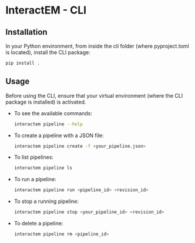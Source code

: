 # InteractEM - CLI

## Installation

In your Python environment, from inside the cli folder (where pyproject.toml is located), install the CLI package:

```bash
pip install .
```

## Usage

Before using the CLI, ensure that your virtual environment (where the CLI package is installed) is activated.

- To see the available commands:

    ```bash
    interactem pipeline --help
    ```

- To create a pipeline with a JSON file:

    ```bash
    interactem pipeline create -f <your_pipeline.json>
    ```

- To list pipelines:

    ```bash
    interactem pipeline ls
    ```

- To run a pipeline:

    ```bash
    interactem pipeline run <pipeline_id> <revision_id>
    ```

- To stop a running pipeline:

    ```bash
    interactem pipeline stop <your_pipeline_id> <revision_id>
    ```

- To delete a pipeline:

    ```bash
    interactem pipeline rm <pipeline_id>
    ```

